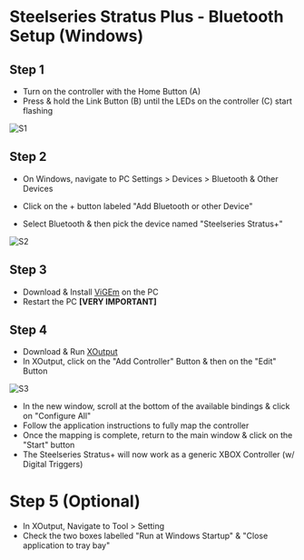 # Steelseries Stratus Plus - Bluetooth Setup (Windows)

## Step 1

- Turn on the controller with the Home Button (A)
- Press & hold the Link Button (B) until the LEDs on the controller (C) start flashing

![S1](https://user-images.githubusercontent.com/67967964/192289417-9c162b92-739e-4dc6-98a6-79f80450e9e1.jpg)

## Step 2

- On Windows, navigate to PC Settings > Devices > Bluetooth & Other Devices

- Click on the + button labeled "Add Bluetooth or other Device" 
- Select Bluetooth & then pick the device named "Steelseries Stratus+"

![S2](https://user-images.githubusercontent.com/67967964/192275095-21c182dd-8ef5-4a5d-b059-810e91018831.jpg)

## Step 3

- Download & Install [ViGEm](https://github.com/ViGEm/ViGEmBus/releases) on the PC
- Restart the PC **[VERY IMPORTANT]**

## Step 4

- Download & Run [XOutput](https://github.com/csutorasa/XOutput/releases)
- In XOutput, click on the "Add Controller" Button & then on the "Edit" Button

![S3](https://user-images.githubusercontent.com/67967964/192280538-4b1e114c-cc8d-4627-b295-72a8bf5a3ec4.jpg)

- In the new window, scroll at the bottom of the available bindings & click on "Configure All"
- Follow the application instructions to fully map the controller
- Once the mapping is complete, return to the main window & click on the "Start" button
- The Steelseries Stratus+ will now work as a generic XBOX Controller (w/ Digital Triggers)

# Step 5 (Optional)

- In XOutput, Navigate to Tool > Setting
- Check the two boxes labelled "Run at Windows Startup" & "Close application to tray bay"
